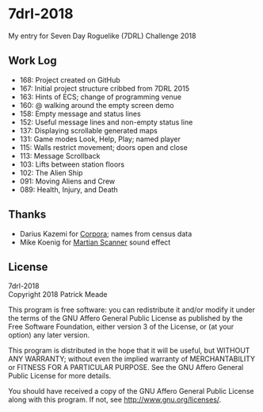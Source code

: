 # 7drl-2018
My entry for Seven Day Roguelike (7DRL) Challenge 2018

## Work Log
* 168: Project created on GitHub
* 167: Initial project structure cribbed from 7DRL 2015
* 163: Hints of ECS; change of programming venue
* 160: @ walking around the empty screen demo
* 158: Empty message and status lines
* 152: Useful message lines and non-empty status line
* 137: Displaying scrollable generated maps
* 131: Game modes Look, Help, Play; named player
* 115: Walls restrict movement; doors open and close
* 113: Message Scrollback
* 103: Lifts between station floors
* 102: The Alien Ship
* 091: Moving Aliens and Crew
* 089: Health, Injury, and Death

## Thanks
* Darius Kazemi for [Corpora](https://github.com/dariusk/corpora); names from census data
* Mike Koenig for [Martian Scanner](http://soundbible.com/878-Martian-Scanner.html) sound effect

## License
7drl-2018  
Copyright 2018 Patrick Meade

This program is free software: you can redistribute it and/or modify
it under the terms of the GNU Affero General Public License as published
by the Free Software Foundation, either version 3 of the License, or
(at your option) any later version.

This program is distributed in the hope that it will be useful,
but WITHOUT ANY WARRANTY; without even the implied warranty of
MERCHANTABILITY or FITNESS FOR A PARTICULAR PURPOSE.  See the
GNU Affero General Public License for more details.

You should have received a copy of the GNU Affero General Public License
along with this program.  If not, see <http://www.gnu.org/licenses/>.
